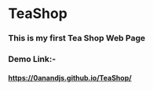# TeaShop
### This is my first Tea Shop Web Page

### Demo Link:- 
#### https://0anandjs.github.io/TeaShop/
